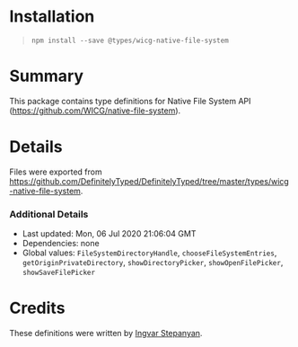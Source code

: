 # Installation
> `npm install --save @types/wicg-native-file-system`

# Summary
This package contains type definitions for Native File System API (https://github.com/WICG/native-file-system).

# Details
Files were exported from https://github.com/DefinitelyTyped/DefinitelyTyped/tree/master/types/wicg-native-file-system.

### Additional Details
 * Last updated: Mon, 06 Jul 2020 21:06:04 GMT
 * Dependencies: none
 * Global values: `FileSystemDirectoryHandle`, `chooseFileSystemEntries`, `getOriginPrivateDirectory`, `showDirectoryPicker`, `showOpenFilePicker`, `showSaveFilePicker`

# Credits
These definitions were written by [Ingvar Stepanyan](https://github.com/RReverser).
